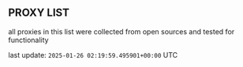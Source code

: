 ## PROXY LIST

all proxies in this list were collected from open sources and tested for functionality

last update: `2025-01-26 02:19:59.495901+00:00` UTC